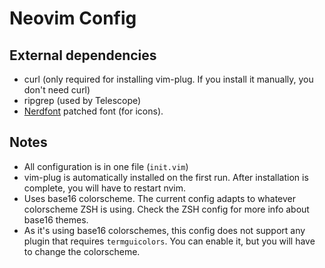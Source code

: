 # Neovim Config

## External dependencies

- curl (only required for installing vim-plug. If you install it manually, you don't need curl)
- ripgrep (used by Telescope)
- [Nerdfont](https://www.nerdfonts.com) patched font (for icons).

## Notes

- All configuration is in one file (`init.vim`)
- vim-plug is automatically installed on the first run. After installation is complete, you will have to restart nvim.
- Uses base16 colorscheme. The current config adapts to whatever colorscheme ZSH is using. Check the ZSH config for more info about base16 themes.
- As it's using base16 colorschemes, this config does not support any plugin that requires `termguicolors`. You can enable it, but you will have to change the colorscheme.
